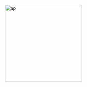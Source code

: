 <img width="248" alt="ap" src="https://github.com/micCi0/ImageConversion/assets/120597140/d5b3e640-dac1-4676-833a-311e64cc65cc">
